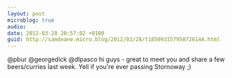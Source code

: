```yaml
---
layout: post
microblog: true
audio: 
date: 2012-03-28 20:57:02 +0100
guid: http://samdeane.micro.blog/2012/03/28/t185093157950726144.html
---
```

@pbur @georgedick @dlpasco hi guys - great to meet you and share a few beers/curries last week. Yell if you're ever passing Stornoway ;)
